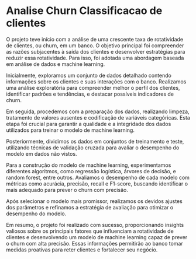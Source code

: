 # Analise Churn Classificacao de clientes
O projeto teve início com a análise de uma crescente taxa de rotatividade de clientes, ou churn, em um banco. O objetivo principal foi compreender as razões subjacentes à saída dos clientes e desenvolver estratégias para reduzir essa rotatividade. Para isso, foi adotada uma abordagem baseada em análise de dados e machine learning. 

Inicialmente, exploramos um conjunto de dados detalhado contendo informações sobre os clientes e suas interações com o banco. Realizamos uma análise exploratória para compreender melhor o perfil dos clientes, identificar padrões e tendências, e destacar possíveis indicadores de churn. 

Em seguida, procedemos com a preparação dos dados, realizando limpeza, tratamento de valores ausentes e codificação de variáveis categóricas. Esta etapa foi crucial para garantir a qualidade e a integridade dos dados utilizados para treinar o modelo de machine learning. 

Posteriormente, dividimos os dados em conjuntos de treinamento e teste, utilizando técnicas de validação cruzada para avaliar o desempenho do modelo em dados não vistos. 

Para a construção do modelo de machine learning, experimentamos diferentes algoritmos, como regressão logística, árvores de decisão, e random forest, entre outros. Avaliamos o desempenho de cada modelo com métricas como acurácia, precisão, recall e F1-score, buscando identificar o mais adequado para prever o churn com precisão. 

Após selecionar o modelo mais promissor, realizamos os devidos ajustes dos parâmetros e refinamos a estratégia de avaliação para otimizar o desempenho do modelo. 

Em resumo, o projeto foi realizado com sucesso, proporcionando insights valiosos sobre os principais fatores que influenciam a rotatividade de clientes e desenvolvendo um modelo de machine learning capaz de prever o churn com alta precisão. Essas informações permitirão ao banco tomar medidas proativas para reter clientes e fortalecer seu negócio. 
